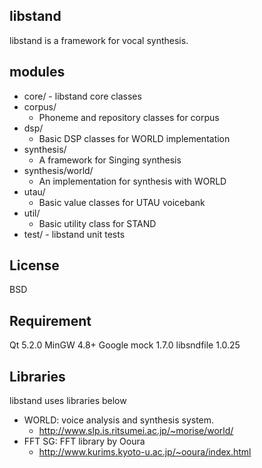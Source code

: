 libstand
---

libstand is a framework for vocal synthesis.

modules
---
- core/ - libstand core classes
 - corpus/
   - Phoneme and repository classes for corpus
 - dsp/
   - Basic DSP classes for WORLD implementation
 - synthesis/
   - A framework for Singing synthesis
 - synthesis/world/
   - An implementation for synthesis with WORLD
 - utau/
   - Basic value classes for UTAU voicebank
 - util/
   - Basic utility class for STAND
- test/ - libstand unit tests

License
---

BSD

Requirement
---

Qt 5.2.0
MinGW 4.8+
Google mock 1.7.0
libsndfile 1.0.25

Libraries
---

libstand uses libraries below
 - WORLD: voice analysis and synthesis system.
   - http://www.slp.is.ritsumei.ac.jp/~morise/world/
 - FFT SG: FFT library by Ooura
   - http://www.kurims.kyoto-u.ac.jp/~ooura/index.html
